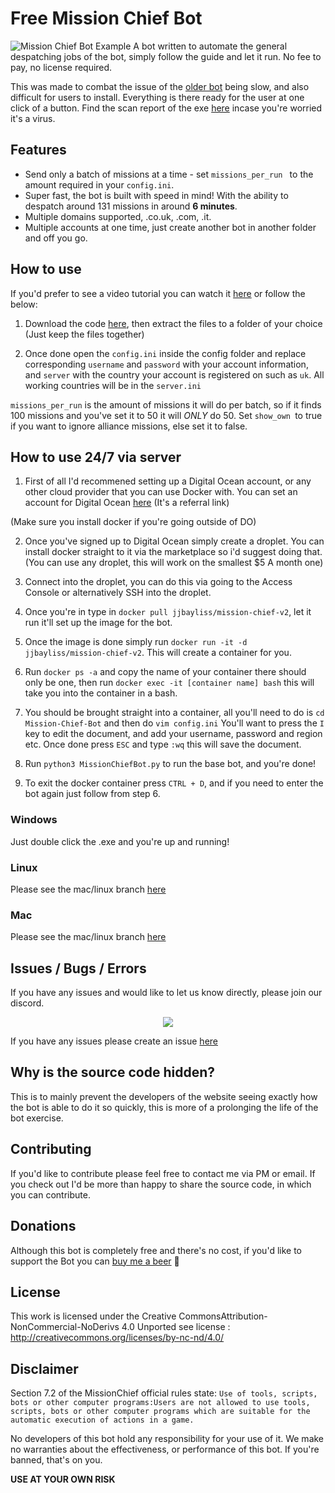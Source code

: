 # Free Mission Chief Bot

![Mission Chief Bot Example](https://i.imgur.com/dZR3nhm.gif)
A bot written to automate the general despatching jobs of the bot, simply follow the guide and let it run. No fee to pay, no license required. 

This was made to combat the issue of the [older bot](https://github.com/codesidian/Python-MissionChiefBot) being slow, and also difficult for users to install. Everything is there ready for the user at one click of a button.
Find the scan report of the exe [here](https://www.virustotal.com/gui/file-analysis/ODM5NDNhYjMzNjgwNjI0MDQ2ZDcwNTE4ODZkOTIzNjM6MTU4Nzc3NzYwMQ==/detection) incase you're worried it's a virus. 

## Features
- Send only a batch of missions at a time - set `missions_per_run ` to the amount required in your `config.ini`.
- Super fast, the bot is built with speed in mind! With the ability to despatch around 131 missions in around **6 minutes**.
- Multiple domains supported, .co.uk, .com, .it.
- Multiple accounts at one time, just create another bot in another folder and off you go.


## How to use
If you'd prefer to see a video tutorial you can watch it [here](https://www.youtube.com/watch?v=9adxIIqONTw) or follow the below:

1. Download the code [here](https://github.com/jackbayliss/Mission-Chief-Bot/archive/master.zip), then extract the files to a folder of your choice (Just keep the files together)

2. Once done open the `config.ini` inside the config folder and replace corresponding `username` and `password` with your account information, and `server` with the country  your account is registered on such as `uk`. All working countries will be in the `server.ini`

`missions_per_run` is the amount of missions it will do per batch, so if it finds 100 missions and you've set it to 50 it will *ONLY* do 50. Set `show_own `to true if you want to ignore alliance missions, else set it to false.

## How to use 24/7 via server

1. First of all I'd recommened setting up a Digital Ocean account, or any other cloud provider that you can use Docker with. You can set an account for Digital Ocean [here](https://m.do.co/c/741cf5923606) (It's a referral link)

(Make sure you install docker if you're going outside of DO)

2. Once you've signed up to Digital Ocean simply create a droplet. You can install docker straight to it via the marketplace so i'd suggest doing that. (You can use any droplet, this will work on the smallest $5 A month one)

3. Connect into the droplet, you can do this via going to the Access Console or alternatively SSH into the droplet.

4. Once you're in type in `docker pull jjbayliss/mission-chief-v2`, let it run it'll set up the image for the bot. 
 
5. Once the image is done simply run `docker run -it -d jjbayliss/mission-chief-v2`. This will create a container for you.

6. Run `docker ps -a` and copy the name of your container there should only be one, then run `docker exec -it [container name] bash` this will take you into the container in a bash.

7. You should be brought straight into a container, all you'll need to do is `cd Mission-Chief-Bot` and then do `vim config.ini` 
You'll want to press the `I` key to edit the document, and add your username, password and region etc. Once done press `ESC` and type `:wq` this will save the document.

8. Run `python3 MissionChiefBot.py` to run the base bot, and you're done!

9. To exit the docker container press `CTRL + D`, and if you need to enter the bot again just follow from step 6.
### Windows
Just double click the .exe and you're up and running!

### Linux
Please see the mac/linux branch [here](https://github.com/jackbayliss/Mission-Chief-Bot/tree/mac)
 
 ### Mac
Please see the mac/linux branch [here](https://github.com/jackbayliss/Mission-Chief-Bot/tree/mac)


## Issues / Bugs / Errors

If you have any issues and would like to let us know directly, please join our discord.
<p align="center">
  <a href="https://discord.gg/Kp8PtPK">
    <img src="https://discordapp.com/api/guilds/703655404885901393/widget.png?style=banner2" />
  </a>
</p>

If you have any issues please create an issue [here](https://github.com/codesidian/Python-MissionChiefBot/issues)

## Why is the source code hidden?
This is to mainly prevent the developers of the website seeing exactly how the bot is able to do it so quickly, this is more of a prolonging the life of the bot exercise. 

## Contributing

If you'd like to contribute please feel free to contact me via PM or email. If you check out I'd be more than happy to share the source code, in which you can contribute.

## Donations
Although this bot is completely free and there's no cost, if you'd like to support the Bot you can [buy me a beer](https://www.paypal.me/jackbaylissdev) :beer:

## License

This work is licensed under the Creative CommonsAttribution-NonCommercial-NoDerivs 4.0 Unported see license : http://creativecommons.org/licenses/by-nc-nd/4.0/



## Disclaimer
Section 7.2 of the MissionChief official rules state:
`Use of tools, scripts, bots or other computer programs:Users are not allowed to use tools, scripts, bots or other computer programs which are suitable for the automatic execution of actions in a game.`

No developers of this bot hold any responsibility for your use of it. We make no warranties about the effectiveness, or performance of this bot. If you're banned, that's on you. 

**USE AT YOUR OWN RISK**
